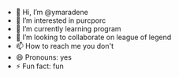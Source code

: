 - 👋 Hi, I’m @ymaradene
- 👀 I’m interested in purcporc
- 🌱 I’m currently learning program
- 💞️ I’m looking to collaborate on league of legend
- 📫 How to reach me you don't
- 😄 Pronouns: yes
- ⚡ Fun fact: fun 

<!---
ymaradene/ymaradene is a ✨ special ✨ repository because its `README.md` (this file) appears on your GitHub profile.
You can click the Preview link to take a look at your changes.
--->
